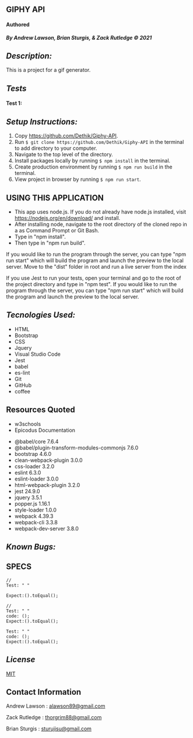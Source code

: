 ## GIPHY API
#### Authored
***By Andrew Lawson, Brian Sturgis, & Zack Rutledge © 2021***

## *Description:*

This is a project for a gif generator.

## *Tests*
#### Test 1:


## *Setup Instructions:*

1. Copy https://github.com/Dethik/Giphy-API.
2. Run `$ git clone https://github.com/Dethik/Giphy-API` in the terminal to add directory to your computer.
3. Navigate to the top level of the directory.
4. Install packages locally by running `$ npm install` in the terminal.
5. Create production environment by running `$ npm run build` in the terminal.
5. View project in browser by running `$ npm run start`.

## USING THIS APPLICATION

- This app uses node.js. If you do not already have node.js installed, visit https://nodejs.org/en/download/ and install.
- After installing node, navigate to the root directory of the cloned repo in a as Command Prompt or Git Bash. 
- Type in "npm install".
- Then type in "npm run build".

If you would like to run the program through the server, you can type "npm run start" which will build the program and launch the preview to the local server.  Move to the "dist" folder in root and run a live server from the index

If you use Jest to run your tests, open your terminal and go to the root of the project directory and type in "npm test".
If you would like to run the program through the server, you can type "npm run start" which will build the program and launch the preview to the local server.

## *Tecnologies Used:*

* HTML
* Bootstrap
* CSS
* Jquery
* Visual Studio Code
* Jest 
* babel
* es-lint
* Git
* GitHub
* coffee

## Resources Quoted
- w3schools
- Epicodus Documentation


* @babel/core 7.6.4
* @babel/plugin-transform-modules-commonjs 7.6.0
* bootstrap 4.6.0
* clean-webpack-plugin 3.0.0
* css-loader 3.2.0
* eslint 6.3.0
* eslint-loader 3.0.0
* html-webpack-plugin 3.2.0
* jest 24.9.0
* jquery 3.5.1
* popper.js 1.16.1
* style-loader 1.0.0
* webpack 4.39.3
* webpack-cli 3.3.8
* webpack-dev-server 3.8.0

## *Known Bugs:*



## SPECS

```JS
// 
Test: " "

Expect:().toEqual();

// 
Test: " "
code: ();
Expect:().toEqual();

Test: " "
code: ();
Expect:().toEqual();

```

## *License*

[MIT](LICENSE.txt)

## Contact Information

Andrew Lawson : alawson89@gmail.com

Zack Rutledge : thorgrim88@gmail.com

Brian Sturgis : sturujisu@gmail.com
